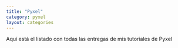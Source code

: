 ```yaml
---
title: "Pyxel"
category: pyxel
layout: categories
---
```

Aquí está el listado con todas las entregas de mis tutoriales de Pyxel